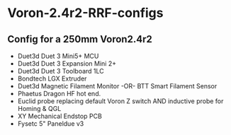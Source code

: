 # Voron-2.4r2-RRF-configs
## Config for a 250mm Voron2.4r2 
- Duet3d Duet 3 Mini5+ MCU
- Duet3d Duet 3 Expansion Mini 2+
- Duet3d Duet 3 Toolboard 1LC
- Bondtech LGX Extruder
- Duet3d Magnetic Filament Monitor -OR- BTT Smart Filament Sensor
- Phaetus Dragon HF hot end.
- Euclid probe replacing default Voron Z switch AND inductive probe for Homing & QGL
- XY Mechanical Endstop PCB
- Fysetc 5" Paneldue v3  
